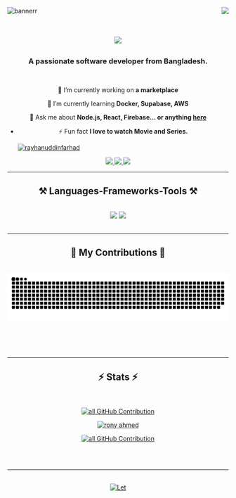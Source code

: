 ![bannerr](https://user-images.githubusercontent.com/95478989/198955082-6e78ebb5-e1e4-49f9-8d32-6e5af3984dcd.gif)
<img align="right" src="https://visitor-badge.laobi.icu/badge?page_id=salesp07.salesp07" />

<h1 align="center">
    <img src="https://readme-typing-svg.herokuapp.com/?font=Righteous&size=35&center=true&vCenter=true&width=500&height=70&duration=4000&lines=Hi+There!+👋;+I'm+Alif+Ahmed!;" />
</h1>

<h3 align="center">A passionate software developer from Bangladesh.</h3>

<br/>

<div align="center">
 
 🔭 I’m currently working on **a marketplace**
 
 🌱 I’m currently learning **Docker, Supabase, AWS**

💬 Ask me about **Node.js, React, Firebase... or anything [here](https://github.com/salesp07/salesp07/issues)**

- ⚡ Fun fact **I love to watch Movie and Series.**

  <p align="left"> <a href="https://github.com/ryo-ma/github-profile-trophy"><img src="https://github-profile-trophy.vercel.app/?username=rayhanuddinfarhad" alt="rayhanuddinfarhad" /></a> </p>


 </div>
 
<div align="center"> 
  <a href="mailto:alifahmed102@gmail.com">
    <img src="https://img.shields.io/badge/Gmail-333333?style=for-the-badge&logo=gmail&logoColor=red" />
  </a>
  <a href="https://linkedin.com/in/pedro-sales-muniz" target="_blank">
    <img src="https://img.shields.io/badge/LinkedIn-0077B5?style=for-the-badge&logo=linkedin&logoColor=white" target="_blank" />
  </a>
  <a href="https://salesp07.github.io" target="_blank">
     <img src="https://img.shields.io/badge/Portfolio-FF5722?style=for-the-badge&logo=todoist&logoColor=white" target="_blank" /> <!-- sqlite, safari, google-chrome are other good icon options -->
  </a>
</div>

 <hr/>
 
<h2 align="center">⚒️ Languages-Frameworks-Tools ⚒️</h2>
<br/>
<div align="center">
    <img src="https://skillicons.dev/icons?i=react,bootstrap,mui,html,css,vscode,github,figma,tailwind,git,r" />
    <img src="https://skillicons.dev/icons?i=nodejs,python,javascript,typescript,express,firebase,mongodb,c,java,nextjs,mysql,flask" /><br>
</div>

<br/>
<hr/>

<div align="center">
  <h2>🐍 My Contributions 🐍</h2>
  <br>
  <img alt="snake eating my contributions" src="https://raw.githubusercontent.com/salesp07/salesp07/output/github-contribution-grid-snake.svg" />
  
  <br/><br/><br/>
</div>

<hr/>

<h2 align="center">⚡ Stats ⚡</h2>
<br>
 <p align="center">
  <a href="https://github.com/Alif102">
    <img src="https://github-profile-summary-cards.vercel.app/api/cards/profile-details?username=Alif102&theme=radical" alt="all GitHub Contribution"/>
  </a>
</p>
</p>
<p align="center">
  <a href="https://github.com/Rony-Ahmed6245">
    <img src="https://github-readme-streak-stats.herokuapp.com/?user=Rony-Ahmed6245&theme=radical&border=7F3FBF&background=0D1117" alt="rony ahmed"/>
  </a>
</p>

<p align="center">
  <a href="https://github.com/Rony-Ahmed6245">
    <img src="https://github-profile-summary-cards.vercel.app/api/cards/profile-details?username=Rony-Ahmed6245&theme=radical" alt="all GitHub Contribution"/>
  </a>
</p>

<br/><br/>

<hr/>

<br/>

<div align="center">
<a href='https://ko-fi.com/V7V4RAK9C' target='_blank'><img height='64' style='border:0px;height:64px;' src='https://storage.ko-fi.com/cdn/kofi1.png?v=3' border='0' alt='Let's Code at ko-fi.com' /></a>
</div>

<br/>
